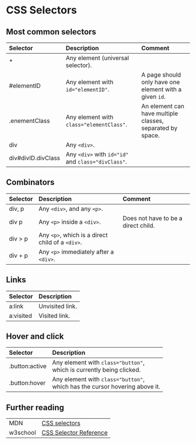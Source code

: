 # CSS Selectors

## Most common selectors

|Selector|Description|Comment|
|:---|:---|:---|
|*|Any element (universal selector).|
|#elementID|Any element with `id="elementID"`.|A page should only have one element with a given `id`.|
|.enementClass|Any element with `class="elementClass"`.|An element can have multiple classes, separated by space.|
|div|Any `<div>`.|
|div#divID.divClass|Any `<div>` with `id="id"` and `class="divClass"`.|

## Combinators

|Selector|Description|Comment|
|:---|:---|:---|    
|div, p|Any `<div>`, and any `<p>`.|
|div p|Any `<p>` inside a `<div>`.|Does not have to be a direct child.|
|div > p|Any `<p>`, which is a direct child of a `<div>`.|
|div + p|Any `<p>` immediately after a `<div>`.|

## Links

|Selector|Description|
|:---|:---|
|a:link|Unvisited link.|
|a:visited|Visited link.|

## Hover and click

|Selector|Description|
|:---|:---|
|.button:active|Any element with `class="button"`,<br>which is currently being clicked.|
|.button:hover|Any element with `class="button"`,<br>which has the cursor hovering above it.|

## Further reading

|||
|----|----|
|MDN|[CSS selectors](https://developer.mozilla.org/en-US/docs/Web/CSS/CSS_Selectors)|
|w3school|[CSS Selector Reference](https://www.w3schools.com/cssref/css_selectors.asp)|